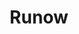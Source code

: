 ---
layout: home

title: Runow
titleTemplate: Create a JavaScript app that can run now! It's quick.

hero:
  name: Runow
  text: Create an app and   run now
  tagline: A quick tool to create JavaScript app
  actions:
    - theme: brand
      text: What is Runow?
      link: /en/guide/what-is-runow
    - theme: alt
      text: Quickstart
      link: /en/guide/getting-started
    - theme: alt
      text: GitHub
      link: https://github.com/runowjs/runow
  image:
      src: /logo.svg
      alt: Runow

features:
  - icon: 📦
    title: OOTB
    details: Built-in massive out-of-the-box front-end framework templates, create and run
  - icon: 🎉
    title: Focus on your business
    details: You only need to focus on business functions and leave the basic framework to Runow
  - icon: 🔥
    title: Frontier technology
    details: All templates adopt cutting-edge technology stack, easy to get started with
  - icon: 🚀
    title: Keep updated
    details: The dependencies of each template will be updated iteratively with the upstream dependencies
---